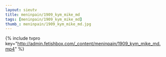 ```yaml
--- 
layout: sieutv
title: meninpain/1909_kym_mike_md
tags: [meninpain/1909_kym_mike_md]
thumb_: meninpain/1909_kym_mike_md.jpg
---
```

{% include tvpro key="http://admin.fetishbox.com/_content/meninpain/1909_kym_mike_md.mp4" %} 
